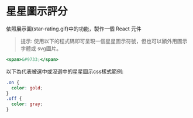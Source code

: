 # 星星圖示評分

依照展示圖(star-rating.gif)中的功能，製作一個 React 元件

> 提示: 使用以下的程式碼即可呈現一個星星圖示符號，但也可以額外用圖示字體或 svg圖片。

```jsx 製造出星星
<span>&#9733;</span>
```

以下為代表被選中或沒選中的星星圖示css樣式範例:

```css
.on {
  color: gold;
}
.off {
  color: gray;
}
```
